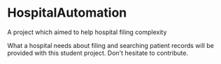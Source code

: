 # HospitalAutomation
A project which aimed to help hospital filing complexity

What a hospital needs about filing and searching patient records will be provided with this student project. Don't hesitate to contribute.
